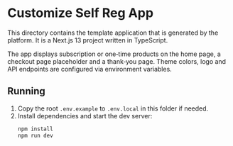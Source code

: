 # Customize Self Reg App

This directory contains the template application that is generated by the platform. It is a Next.js 13 project written in TypeScript.

The app displays subscription or one‑time products on the home page, a checkout page placeholder and a thank‑you page. Theme colors, logo and API endpoints are configured via environment variables.

## Running

1. Copy the root `.env.example` to `.env.local` in this folder if needed.
2. Install dependencies and start the dev server:
   ```bash
   npm install
   npm run dev
   ```
